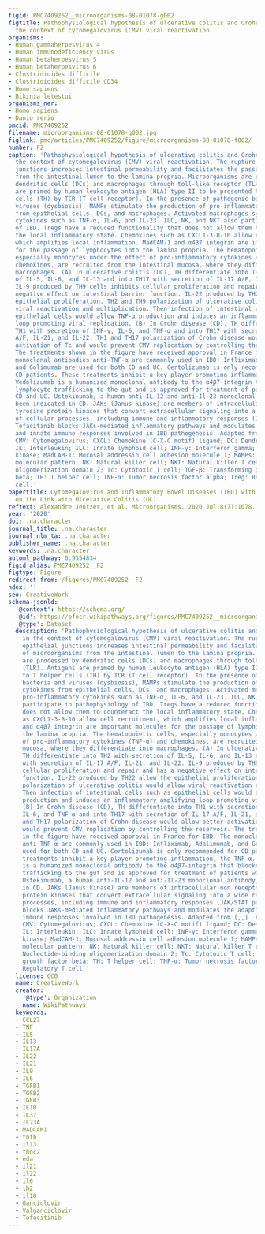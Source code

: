 ```yaml
---
figid: PMC7409252__microorganisms-08-01078-g002
figtitle: Pathophysiological hypothesis of ulcerative colitis and Crohn disease in
  the context of cytomegalovirus (CMV) viral reactivation
organisms:
- Human gammaherpesvirus 4
- Human immunodeficiency virus
- Human betaherpesvirus 5
- Human betaherpesvirus 6
- Clostridioides difficile
- Clostridioides difficile CD34
- Homo sapiens
- Bikinia letestui
organisms_ner:
- Homo sapiens
- Danio rerio
pmcid: PMC7409252
filename: microorganisms-08-01078-g002.jpg
figlink: pmc/articles/PMC7409252/figure/microorganisms-08-01078-f002/
number: F2
caption: 'Pathophysiological hypothesis of ulcerative colitis and Crohn disease in
  the context of cytomegalovirus (CMV) viral reactivation. The rupture of the epithelial
  junctions increases intestinal permeability and facilitates the passage of microorganisms
  from the intestinal lumen to the lamina propria. Microorganisms are processed by
  dendritic cells (DCs) and macrophages through toll-like receptor (TLR). Antigens
  are primed by human leukocyte antigen (HLA) type II to be presented to T helper
  cells (TH) by TCR (T cell receptor). In the presence of pathogenic bacteria and
  viruses (dysbiosis), MAMPs stimulate the production of pro-inflammatory cytokines
  from epithelial cells, DCs, and macrophages. Activated macrophages synthesize pro-inflammatory
  cytokines such as TNF-α, IL-6, and IL-23. ILC, NK, and NKT also participate in pathophysiology
  of IBD. Tregs have a reduced functionality that does not allow them to counteract
  the local inflammatory state. Chemokines such as CXCL1-3-8-10 allow cell recruitment,
  which amplifies local inflammation. MadCAM-1 and α4β7 integrin are important molecules
  for the passage of lymphocytes into the lamina propria. The hematopoietic cells,
  especially monocytes under the effect of pro-inflammatory cytokines (TNF-α) and
  chemokines, are recruited from the intestinal mucosa, where they differentiate into
  macrophages. (A) In ulcerative colitis (UC), TH differentiate into TH2 with secretion
  of IL-5, IL-6, and IL-13 and into TH17 with secretion of IL-17 A/F, IL-21, and IL-22.
  IL-9 produced by TH9 cells inhibits cellular proliferation and repair and has a
  negative effect on intestinal barrier function. IL-22 produced by TH22 allow the
  epithelial proliferation. TH2 and TH9 polarization of ulcerative colitis would allow
  viral reactivation and multiplication. Then infection of intestinal cells such as
  epithelial cells would allow TNF-α production and induces an inflammatory amplifying
  loop promoting viral replication. (B) In Crohn disease (CD), TH differentiate into
  TH1 with secretion of INF-γ, IL-6, and TNF-α and into TH17 with secretion of IL-17
  A/F, IL-21, and IL-22. TH1 and TH17 polarization of Crohn disease would allow better
  activation of Tc and would prevent CMV replication by controlling the reservoir.
  The treatments shown in the figure have received approval in France for IBD. The
  monoclonal antibodies anti-TNF-α are commonly used in IBD: Infliximab, Adalimumab,
  and Golimumab are used for both CD and UC. Certolizumab is only recommended for
  CD patients. These treatments inhibit a key player promoting inflammation, the TNF-α.
  Vedolizumab is a humanized monoclonal antibody to the α4β7-integrin that blocks
  lymphocyte trafficking to the gut and is approved for treatment of patients with
  CD and UC. Ustekinumab, a human anti-IL-12 and anti-Il-23 monoclonal antibody, has
  been indicated in CD. JAKs (Janus kinase) are members of intracellular non receptor
  tyrosine protein kinases that convert extracellular signaling into a wide range
  of cellular processes, including immune and inflammatory responses (JAK/STAT pathway).
  Tofacitinib blocks JAKs-mediated inflammatory pathways and modulates the adaptive
  and innate immune responses involved in IBD pathogenesis. Adapted from [,,]. Abbreviations:
  CMV: Cytomegalovirus; CXCL: Chemokine (C-X-C motif) ligand; DC: Dendritic cell;
  IL: Interleukin; ILC: Innate lymphoid cell; INF-γ: Interferon gamma; JAK: Janus
  kinase; MadCAM-1: Mucosal addressin cell adhesion molecule 1; MAMPs: Microbe-associated
  molecular pattern; NK: Natural killer cell; NKT: Natural killer T cell; NOD2: Nucleotide-binding
  oligomerization domain 2; Tc: Cytotoxic T cell; TGF-β: Transforming growth factor
  beta; TH: T helper cell; TNF-α: Tumor necrosis factor alpha; Treg: Regulatory T
  cell.'
papertitle: Cytomegalovirus and Inflammatory Bowel Diseases (IBD) with a Special Focus
  on the Link with Ulcerative Colitis (UC).
reftext: Alexandre Jentzer, et al. Microorganisms. 2020 Jul;8(7):1078.
year: '2020'
doi: .na.character
journal_title: .na.character
journal_nlm_ta: .na.character
publisher_name: .na.character
keywords: .na.character
automl_pathway: 0.9354834
figid_alias: PMC7409252__F2
figtype: Figure
redirect_from: /figures/PMC7409252__F2
ndex: ''
seo: CreativeWork
schema-jsonld:
  '@context': https://schema.org/
  '@id': https://pfocr.wikipathways.org/figures/PMC7409252__microorganisms-08-01078-g002.html
  '@type': Dataset
  description: 'Pathophysiological hypothesis of ulcerative colitis and Crohn disease
    in the context of cytomegalovirus (CMV) viral reactivation. The rupture of the
    epithelial junctions increases intestinal permeability and facilitates the passage
    of microorganisms from the intestinal lumen to the lamina propria. Microorganisms
    are processed by dendritic cells (DCs) and macrophages through toll-like receptor
    (TLR). Antigens are primed by human leukocyte antigen (HLA) type II to be presented
    to T helper cells (TH) by TCR (T cell receptor). In the presence of pathogenic
    bacteria and viruses (dysbiosis), MAMPs stimulate the production of pro-inflammatory
    cytokines from epithelial cells, DCs, and macrophages. Activated macrophages synthesize
    pro-inflammatory cytokines such as TNF-α, IL-6, and IL-23. ILC, NK, and NKT also
    participate in pathophysiology of IBD. Tregs have a reduced functionality that
    does not allow them to counteract the local inflammatory state. Chemokines such
    as CXCL1-3-8-10 allow cell recruitment, which amplifies local inflammation. MadCAM-1
    and α4β7 integrin are important molecules for the passage of lymphocytes into
    the lamina propria. The hematopoietic cells, especially monocytes under the effect
    of pro-inflammatory cytokines (TNF-α) and chemokines, are recruited from the intestinal
    mucosa, where they differentiate into macrophages. (A) In ulcerative colitis (UC),
    TH differentiate into TH2 with secretion of IL-5, IL-6, and IL-13 and into TH17
    with secretion of IL-17 A/F, IL-21, and IL-22. IL-9 produced by TH9 cells inhibits
    cellular proliferation and repair and has a negative effect on intestinal barrier
    function. IL-22 produced by TH22 allow the epithelial proliferation. TH2 and TH9
    polarization of ulcerative colitis would allow viral reactivation and multiplication.
    Then infection of intestinal cells such as epithelial cells would allow TNF-α
    production and induces an inflammatory amplifying loop promoting viral replication.
    (B) In Crohn disease (CD), TH differentiate into TH1 with secretion of INF-γ,
    IL-6, and TNF-α and into TH17 with secretion of IL-17 A/F, IL-21, and IL-22. TH1
    and TH17 polarization of Crohn disease would allow better activation of Tc and
    would prevent CMV replication by controlling the reservoir. The treatments shown
    in the figure have received approval in France for IBD. The monoclonal antibodies
    anti-TNF-α are commonly used in IBD: Infliximab, Adalimumab, and Golimumab are
    used for both CD and UC. Certolizumab is only recommended for CD patients. These
    treatments inhibit a key player promoting inflammation, the TNF-α. Vedolizumab
    is a humanized monoclonal antibody to the α4β7-integrin that blocks lymphocyte
    trafficking to the gut and is approved for treatment of patients with CD and UC.
    Ustekinumab, a human anti-IL-12 and anti-Il-23 monoclonal antibody, has been indicated
    in CD. JAKs (Janus kinase) are members of intracellular non receptor tyrosine
    protein kinases that convert extracellular signaling into a wide range of cellular
    processes, including immune and inflammatory responses (JAK/STAT pathway). Tofacitinib
    blocks JAKs-mediated inflammatory pathways and modulates the adaptive and innate
    immune responses involved in IBD pathogenesis. Adapted from [,,]. Abbreviations:
    CMV: Cytomegalovirus; CXCL: Chemokine (C-X-C motif) ligand; DC: Dendritic cell;
    IL: Interleukin; ILC: Innate lymphoid cell; INF-γ: Interferon gamma; JAK: Janus
    kinase; MadCAM-1: Mucosal addressin cell adhesion molecule 1; MAMPs: Microbe-associated
    molecular pattern; NK: Natural killer cell; NKT: Natural killer T cell; NOD2:
    Nucleotide-binding oligomerization domain 2; Tc: Cytotoxic T cell; TGF-β: Transforming
    growth factor beta; TH: T helper cell; TNF-α: Tumor necrosis factor alpha; Treg:
    Regulatory T cell.'
  license: CC0
  name: CreativeWork
  creator:
    '@type': Organization
    name: WikiPathways
  keywords:
  - CCL27
  - TNF
  - IL5
  - IL13
  - IL17A
  - IL22
  - IL21
  - IL9
  - IL6
  - TGFB1
  - TGFB2
  - TGFB3
  - IL10
  - IL37
  - IL23A
  - MADCAM1
  - tnfb
  - il13
  - thoc2
  - eda
  - il21
  - il22
  - il6
  - th2
  - il10
  - Ganciclovir
  - Valganciclovir
  - Tofacitinib
---
```

